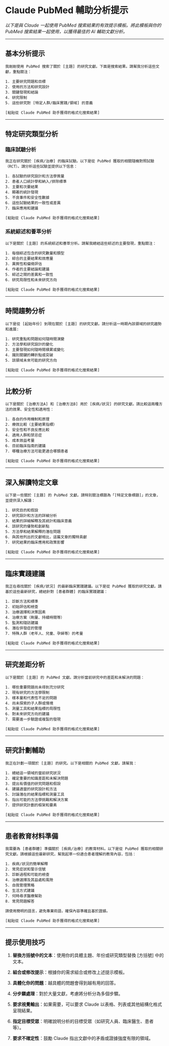 # Claude PubMed 輔助分析提示

*以下是與 Claude 一起使用 PubMed 搜索結果的有效提示模板。將此模板與你的 PubMed 搜索結果一起使用，以獲得最佳的 AI 輔助文獻分析。*

---

## 基本分析提示

```
我剛剛使用 PubMed 搜索了關於 [主題] 的研究文獻。下面是搜索結果。請幫我分析這些文獻，重點關注：

1. 主要研究問題和目標
2. 使用的方法和研究設計
3. 關鍵發現和結論
4. 研究限制
5. 這些研究對 [特定人群/臨床實踐/領域] 的意義

[粘貼從 Claude PubMed 助手獲得的格式化搜索結果]
```

---

## 特定研究類型分析

### 臨床試驗分析

```
我正在研究關於 [疾病/治療] 的臨床試驗。以下是從 PubMed 獲取的相關隨機對照試驗（RCT）。請分析這些試驗並提供以下信息：

1. 各試驗的研究設計和方法學質量
2. 患者人口統計學和納入/排除標準
3. 主要和次要結果
4. 顯著的統計發現
5. 不良事件和安全性數據
6. 這些試驗結果的一致性或差異
7. 臨床應用和建議

[粘貼從 Claude PubMed 助手獲得的格式化搜索結果]
```

### 系統綜述和薈萃分析

```
以下是關於 [主題] 的系統綜述和薈萃分析。請幫我總結這些綜述的主要發現，重點關注：

1. 每個綜述包含的研究數量和類型
2. 綜合的主要結果和效應量
3. 異質性和偏倚評估
4. 作者的主要結論和建議
5. 綜述之間的差異和一致性
6. 研究局限性和未來研究方向

[粘貼從 Claude PubMed 助手獲得的格式化搜索結果]
```

---

## 時間趨勢分析

```
以下是從 [起始年份] 到現在關於 [主題] 的研究文獻。請分析這一時期內該領域的研究趨勢和進展:

1. 研究重點和問題如何隨時間演變
2. 方法學和研究設計的變化
3. 主要發現如何隨時間積累或變化
4. 識別關鍵的轉折點或突破
5. 該領域未來可能的研究方向

[粘貼從 Claude PubMed 助手獲得的格式化搜索結果]
```

---

## 比較分析

```
以下是關於 [治療方法A] 和 [治療方法B] 用於 [疾病/狀況] 的研究文獻。請比較這兩種方法的效果、安全性和適用性：

1. 各自的作用機制和原理
2. 療效比較（主要結果指標）
3. 安全性和不良反應比較
4. 適用人群和禁忌症
5. 成本效益考量
6. 目前臨床指南的建議
7. 哪種治療方法可能更適合哪類患者

[粘貼從 Claude PubMed 助手獲得的格式化搜索結果]
```

---

## 深入解讀特定文章

```
以下是一些關於 [主題] 的 PubMed 文獻。請特別關注標題為「[特定文章標題]」的文章，並提供深入解讀：

1. 研究目的和假設
2. 研究設計和方法的詳細分析
3. 結果的詳細解釋及其統計和臨床意義
4. 該研究的優勢和創新點
5. 方法學和結果解釋的潛在問題
6. 與其他列出的文獻相比，這篇文章的獨特貢獻
7. 研究結果的臨床應用和政策影響

[粘貼從 Claude PubMed 助手獲得的格式化搜索結果]
```

---

## 臨床實踐建議

```
我正在尋找關於 [疾病/狀況] 的最新臨床實踐建議。以下是從 PubMed 獲取的研究文獻。請基於這些最新研究，總結針對 [患者群體] 的臨床實踐建議：

1. 診斷方法和標準
2. 初始評估和檢查
3. 治療選擇和決策因素
4. 治療方案（劑量、持續時間等）
5. 監測和隨訪建議
6. 潛在併發症的管理
7. 特殊人群（老年人、兒童、孕婦等）的考量

[粘貼從 Claude PubMed 助手獲得的格式化搜索結果]
```

---

## 研究差距分析

```
以下是關於 [主題] 的 PubMed 文獻。請分析當前研究中的差距和未解決的問題：

1. 哪些重要問題尚未得到充分研究
2. 現有研究的方法學限制
3. 樣本量和代表性不足的問題
4. 尚未探索的子人群或情境
5. 測量工具和結果指標的局限性
6. 對未來研究方向的建議
7. 需要進一步驗證或複製的發現

[粘貼從 Claude PubMed 助手獲得的格式化搜索結果]
```

---

## 研究計劃輔助

```
我正在計劃一項關於 [主題] 的研究。以下是相關的 PubMed 文獻。請幫我：

1. 總結這一領域的當前研究狀況
2. 確定重要的知識差距和未解決問題
3. 提出有價值的研究問題和假設
4. 建議適當的研究設計和方法
5. 討論潛在的結果指標和測量工具
6. 指出可能的方法學挑戰和解決方案
7. 提供研究計劃的框架和要素

[粘貼從 Claude PubMed 助手獲得的格式化搜索結果]
```

---

## 患者教育材料準備

```
我需要為 [患者群體] 準備關於 [疾病/治療] 的教育材料。以下是從 PubMed 獲取的相關研究文獻。請根據這些最新研究，幫我起草一份適合患者理解的教育內容，包括：

1. 疾病/狀況的簡單解釋
2. 常見症狀和警示信號
3. 診斷過程和可能的檢查
4. 治療選擇及其益處和風險
5. 自我管理策略
6. 生活方式建議
7. 何時尋求醫療幫助
8. 常見問題解答

請使用簡明的語言，避免專業術語，確保內容準確且基於證據。

[粘貼從 Claude PubMed 助手獲得的格式化搜索結果]
```

---

## 提示使用技巧

1. **替換方括號中的文本**：使用你的具體主題、年份或研究類型替換 [方括號] 中的文本。

2. **組合或修改提示**：根據你的需求組合或修改上述提示模板。

3. **具體化你的問題**：越具體的問題會得到越有用的回答。

4. **分步驟處理**：對於大量文獻，考慮將分析分為多個步驟。

5. **要求視覺輸出**：如果需要，可以要求 Claude 以表格、列表或其他結構化格式呈現結果。

6. **指定目標受眾**：明確說明分析的目標受眾（如研究人員、臨床醫生、患者等）。

7. **要求不確定性**：鼓勵 Claude 指出文獻中的矛盾或證據強度有限的領域。
